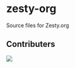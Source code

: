 # zesty-org
Source files for Zesty.org


## Contributers
<a href="https://github.com/zesty-io/zesty-org/graphs/contributors">
  <img src="https://contrib.rocks/image?repo=zesty-io/zesty-org" />
</a>
